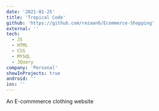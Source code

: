 ```yaml
---
date: '2021-01-25'
title: 'Tropical Code'
github: 'https://github.com/rezaan6/Ecommerce-Shopping'
external: ''
tech:
  - JS
  - HTML
  - CSS
  - MYSQL
  - JQuery
company: 'Personal'
showInProjects: true
android: ''
ios: ''
---
```


An E-commmerce clothing website
